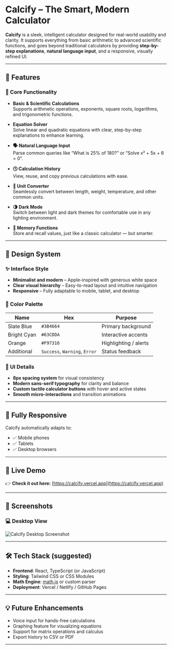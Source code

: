 # Calcify – The Smart, Modern Calculator

**Calcify** is a sleek, intelligent calculator designed for real-world usability and clarity. It supports everything from basic arithmetic to advanced scientific functions, and goes beyond traditional calculators by providing **step-by-step explanations**, **natural language input**, and a responsive, visually refined UI.

---

## 🚀 Features

### 🔢 Core Functionality
- **Basic & Scientific Calculations**  
  Supports arithmetic operations, exponents, square roots, logarithms, and trigonometric functions.

- **Equation Solver**  
  Solve linear and quadratic equations with clear, step-by-step explanations to enhance learning.

- **🗣 Natural Language Input**  
  Parse common queries like “What is 25% of 180?” or “Solve x² + 5x + 6 = 0”.

- **🕓 Calculation History**  
  View, reuse, and copy previous calculations with ease.

- **📏 Unit Converter**  
  Seamlessly convert between length, weight, temperature, and other common units.

- **🌗 Dark Mode**  
  Switch between light and dark themes for comfortable use in any lighting environment.

- **💾 Memory Functions**  
  Store and recall values, just like a classic calculator — but smarter.

---

## 🎨 Design System

### ✨ Interface Style
- **Minimalist and modern** – Apple-inspired with generous white space
- **Clear visual hierarchy** – Easy-to-read layout and intuitive navigation
- **Responsive** – Fully adaptable to mobile, tablet, and desktop

### 🎨 Color Palette
| Name         | Hex        | Purpose                 |
|--------------|------------|-------------------------|
| Slate Blue   | `#3B4664`  | Primary background      |
| Bright Cyan  | `#63CDDA`  | Interactive accents     |
| Orange       | `#F97316`  | Highlighting / alerts   |
| Additional   | `Success`, `Warning`, `Error` | Status feedback |

### 🧩 UI Details
- **8px spacing system** for visual consistency
- **Modern sans-serif typography** for clarity and balance
- **Custom tactile calculator buttons** with hover and active states
- **Smooth micro-interactions** and transition animations

---

## 📱 Fully Responsive

Calcify automatically adapts to:
- ✅ Mobile phones
- ✅ Tablets
- ✅ Desktop browsers

---

## 🔗 Live Demo

👉 **Check it out here:** [https://calcify.vercel.app](https://calcify.vercel.app)  

---

## 📸 Screenshots

### 💻 Desktop View
![Calcify Desktop Screenshot](./screenshots/desktop.png)



---

## 🛠️ Tech Stack (suggested)
- **Frontend**: React, TypeScript (or JavaScript)
- **Styling**: Tailwind CSS or CSS Modules
- **Math Engine**: [math.js](https://mathjs.org/) or custom parser
- **Deployment**: Vercel / Netlify / GitHub Pages

---

## 💡 Future Enhancements
- Voice input for hands-free calculations
- Graphing feature for visualizing equations
- Support for matrix operations and calculus
- Export history to CSV or PDF

---



